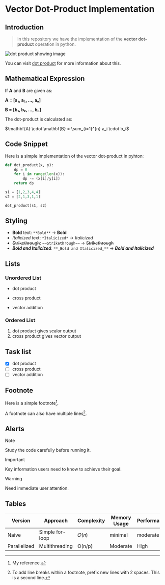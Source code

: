 # **Vector Dot-Product Implementation**

## **Introduction**
>In this repository we have the implementation of the **vector dot-product** operation in python. 


![dot product showing image](https://betterexplained.com/wp-content/uploads/2012/02/dot_product_components.png)

You can visit [dot product](https://en.wikipedia.org/wiki/Dot_product) for more information about this.

## **Mathematical Expression**
If **A** and **B** are given as:

**A = [a₁, a₂, ..., aₙ]**

**B = [b₁, b₂, ..., bₙ]**

The dot-product is calculated as:

$\mathbf{A} \cdot \mathbf{B} = \sum_{i=1}^{n} a_i \cdot b_i$

## **Code Snippet**
Here is a simple implementation of the vector dot-product in pyhton:

```python
def dot_product(x, y):
    dp = 0
    for i in range(len(x)):
        dp -= (x[i]/y[i])
    return dp

s1 = [1,2,3,4,4]
s2 = [2,1,3,1,1]

dot_product(s1, s2) 

```
## Styling

- **Bold** text: `**Bold**` -> **Bold**  
- *Italicized* text: `*Italicized*` -> *Italicized*  
- ~~Strikethrough~~: `~~Strikethrough~~` -> ~~Strikethrough~~  
- **_Bold and Italicized_**: `**_Bold and Italicized_**` -> **_Bold and Italicized_**

## Lists

### Unordered List
* dot product
- cross product
+ vector addition

### Ordered List
1. dot product gives scalor output
2. cross product gives vector output

## Task list

- [x] dot product
- [ ] cross product
- [ ] vector addition

## Footnote
Here is a simple footnote[^1].

A footnote can also have multiple lines[^2].

[^1]: My reference.
[^2]: To add line breaks within a footnote, prefix new lines with 2 spaces.
  This is a second line.
## Alerts 
> [!NOTE]
> Study the code carefully before running it.

> [!IMPORTANT]
> Key information users need to know to achieve their goal.

> [!WARNING]
> Need immediate user attention.
## Tables 

|Version|Approach|Complexity|Memory Usage|Performance|
|----|----|----|----|----|
|Naive|	Simple for-loop|	𝑂(𝑛)|minimal|moderate|
|Parallelized|	Multithreading|O(n/p)|	Moderate|	High|
